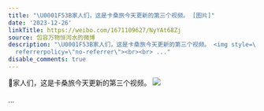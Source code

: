 ```yaml
---
title: "\U0001F53B家人们，这是卡桑旅今天更新的第三个视频。 [图片]"
date: '2023-12-26'
linkTitle: https://weibo.com/1671109627/NyYAt68Zj
source: 包容万物恒河水的微博
description: "\U0001F53B家人们，这是卡桑旅今天更新的第三个视频。 <img style=\"\" src=\"https://tvax4.sinaimg.cn/large/639b1bfbly1hl7o5favkzj20ze0jxtk6.jpg\"
  referrerpolicy=\"no-referrer\"><br><br> ..."
disable_comments: true
---
```

🔻家人们，这是卡桑旅今天更新的第三个视频。 <img style="" src="https://tvax4.sinaimg.cn/large/639b1bfbly1hl7o5favkzj20ze0jxtk6.jpg" referrerpolicy="no-referrer"><br><br> ...